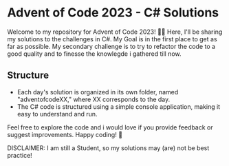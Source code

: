 # Advent of Code 2023 - C# Solutions

Welcome to my repository for Advent of Code 2023! 🎄🌟 Here, I'll be sharing my solutions to the challenges in C#.
My Goal is in the first place to get as far as possible.
My secondary challenge is to try to refactor the code to a good quality and to finesse the knowlegde i gathered till now.

## Structure

- Each day's solution is organized in its own folder, named "adventofcodeXX," where XX corresponds to the day.
- The C# code is structured using a simple console application, making it easy to understand and run.


Feel free to explore the code and i would love if you provide feedback or suggest improvements. Happy coding! 🚀

DISCLAIMER: I am still a Student, so my solutions may (are) not be best practice!
